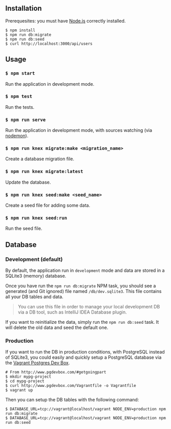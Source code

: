 ## Installation

Prerequesites: you must have [Node.js](https://nodejs.org/) correctly installed.

```
$ npm install
$ npm run db:migrate
$ npm run db:seed
$ curl http://localhost:3000/api/users
```

## Usage

### `$ npm start`

Run the application in development mode.

### `$ npm test`

Run the tests.

### `$ npm run serve`

Run the application in development mode, with sources watching (via [nodemon](http://nodemon.io/)).

### `$ npm run knex migrate:make <migration_name>`

Create a database migration file.

### `$ npm run knex migrate:latest`

Update the database.

### `$ npm run knex seed:make <seed_name>`

Create a seed file for adding some data.

### `$ npm run knex seed:run`

Run the seed file.


## Database

### Development (default)

By default, the application run in `development` mode and data are stored in a SQLite3 (memory) database.

Once you have run the `npm run db:migrate` NPM task, you should see a generated (and Git ignored) file named `/db/dev.sqlite3`. This file contains all your DB tables and data.

> You can use this file in order to manage your local development DB via a DB tool, such as IntelliJ IDEA Database plugin.  

If you want to reinitialize the data, simply run the `npm run db:seed` task. It will delete the old data and seed the default one.

### Production

If you want to run the DB in production conditions, with PostgreSQL instead of SQLite3, you could easily and quickly setup a PostgreSQL database via the [Vagrant Postgres Dev Box](http://www.pgdevbox.com/).
 
```
# From http://www.pgdevbox.com/#getgoingpart
$ mkdir mypg-project
$ cd mypg-project
$ curl http://www.pgdevbox.com/Vagrantfile -o Vagrantfile
$ vagrant up
```

Then you can setup the DB tables with the following command:

```
$ DATABASE_URL=tcp://vagrant@localhost/vagrant NODE_ENV=production npm run db:migrate
$ DATABASE_URL=tcp://vagrant@localhost/vagrant NODE_ENV=production npm run db:seed
```
